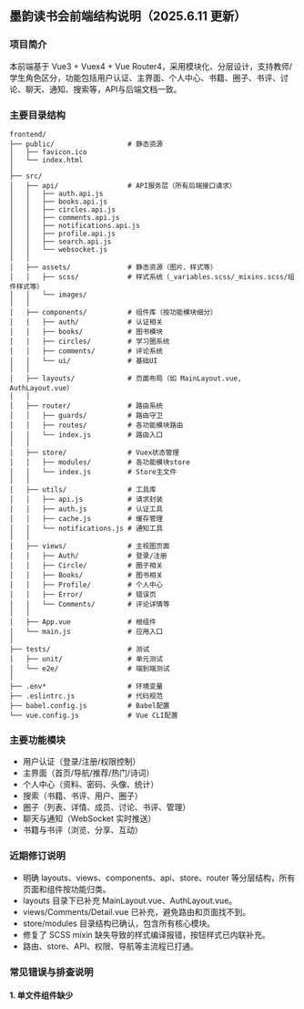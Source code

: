 ## 墨韵读书会前端结构说明（2025.6.11 更新）

### 项目简介
本前端基于 Vue3 + Vuex4 + Vue Router4，采用模块化、分层设计，支持教师/学生角色区分，功能包括用户认证、主界面、个人中心、书籍、圈子、书评、讨论、聊天、通知、搜索等，API与后端文档一致。

### 主要目录结构
```plain text
frontend/
├── public/                  # 静态资源
│   ├── favicon.ico
│   └── index.html
│
├── src/
│   ├── api/                 # API服务层（所有后端接口请求）
│   │   ├── auth.api.js
│   │   ├── books.api.js
│   │   ├── circles.api.js
│   │   ├── comments.api.js
│   │   ├── notifications.api.js
│   │   ├── profile.api.js
│   │   ├── search.api.js
│   │   └── websocket.js
│   │
│   ├── assets/              # 静态资源（图片、样式等）
│   │   ├── scss/            # 样式系统（_variables.scss/_mixins.scss/组件样式等）
│   │   └── images/
│   │
│   ├── components/          # 组件库（按功能模块细分）
│   │   ├── auth/            # 认证相关
│   │   ├── books/           # 图书模块
│   │   ├── circles/         # 学习圈系统
│   │   ├── comments/        # 评论系统
│   │   └── ui/              # 基础UI
│   │
│   ├── layouts/             # 页面布局（如 MainLayout.vue, AuthLayout.vue）
│   │
│   ├── router/              # 路由系统
│   │   ├── guards/          # 路由守卫
│   │   ├── routes/          # 各功能模块路由
│   │   └── index.js         # 路由入口
│   │
│   ├── store/               # Vuex状态管理
│   │   ├── modules/         # 各功能模块store
│   │   └── index.js         # Store主文件
│   │
│   ├── utils/               # 工具库
│   │   ├── api.js           # 请求封装
│   │   ├── auth.js          # 认证工具
│   │   ├── cache.js         # 缓存管理
│   │   └── notifications.js # 通知工具
│   │
│   ├── views/               # 主视图页面
│   │   ├── Auth/            # 登录/注册
│   │   ├── Circle/          # 圈子相关
│   │   ├── Books/           # 图书相关
│   │   ├── Profile/         # 个人中心
│   │   ├── Error/           # 错误页
│   │   └── Comments/        # 评论详情等
│   │
│   ├── App.vue              # 根组件
│   └── main.js              # 应用入口
│
├── tests/                   # 测试
│   ├── unit/                # 单元测试
│   └── e2e/                 # 端到端测试
│
├── .env*                    # 环境变量
├── .eslintrc.js             # 代码规范
├── babel.config.js          # Babel配置
└── vue.config.js            # Vue CLI配置
```

### 主要功能模块
- 用户认证（登录/注册/权限控制）
- 主界面（首页/导航/推荐/热门/诗词）
- 个人中心（资料、密码、头像、统计）
- 搜索（书籍、书评、用户、圈子）
- 圈子（列表、详情、成员、讨论、书评、管理）
- 聊天与通知（WebSocket 实时推送）
- 书籍与书评（浏览、分享、互动）

### 近期修订说明
- 明确 layouts、views、components、api、store、router 等分层结构，所有页面和组件按功能归类。
- layouts 目录下已补充 MainLayout.vue、AuthLayout.vue。
- views/Comments/Detail.vue 已补充，避免路由和页面找不到。
- store/modules 目录结构已确认，包含所有核心模块。
- 修复了 SCSS mixin 缺失导致的样式编译报错，按钮样式已内联补充。
- 路由、store、API、权限、导航等主流程已打通。

### 常见错误与排查说明

#### 1. 单文件组件缺少 <template> 或 <script>
- 报错示例：
  - `At least one <template> or <script> is required in a single file component.`
- 说明：
  - 某些 .vue 文件（如 layouts/AuthLayout.vue、MainLayout.vue、views/Comments/Detail.vue）内容为空或格式不完整，需至少包含 <template> 或 <script>。
- 解决：
  - 补充基础结构，例如：
    ```vue
    <template>
      <div>内容</div>
    </template>
    <script>
    export default { name: 'xxx' }
    </script>
    ```

#### 2. 单文件组件只能有一个 <script>
- 报错示例：
  - `Single file component can contain only one <script> element`
- 说明：
  - Mentor.vue、Student.vue 等文件中出现多个 <script> 标签，或 <script setup> 与普通 <script> 混用。
- 解决：
  - 合并为一个 <script>，或只保留 <script setup>。

#### 3. 模块找不到
- 报错示例：
  - `Module not found: Error: Can't resolve './modules' in 'src/store'`
- 说明：
  - store/index.js 引用的 modules 目录或文件不存在。
- 解决：
  - 确保 src/store/modules 目录存在且包含所有模块文件。

#### 4. 模板解析失败/Unexpected token
- 报错示例：
  - `Module parse failed: Unexpected token ... You may need an additional loader to handle the result of these loaders.`
- 说明：
  - vue-loader、ts-loader、babel-loader 等依赖版本不兼容，或 .vue 文件语法错误。
- 解决：
  - 升级 @vue/cli-service、vue-loader、typescript 等依赖，检查 .vue 文件语法。

---
如需了解接口调用、Vue3 语法、模块开发等，可参考 src/api、src/views、src/components 及后端 api-docs.md。

### 待完成事项

- 部分页面和组件（如 layouts/AuthLayout.vue、MainLayout.vue、views/Comments/Detail.vue）仅有基础结构，需完善具体内容和样式。
- 书籍、圈子、评论、聊天等核心模块的部分功能页面尚未全部实现，需根据 API 文档补全。
  - 建议分模块逐步补全：  
    - 书籍模块：实现书籍列表、书籍详情、书籍分享、书籍评论等页面，调用 `src/api/books.api.js`、`src/api/comments.api.js`。
    - 圈子模块：实现圈子列表、圈子详情、成员管理、圈内讨论等页面，调用 `src/api/circles.api.js`。
    - 评论模块：完善评论详情、评论回复、评论点赞等功能，调用 `src/api/comments.api.js`。
    - 聊天与通知模块：实现消息列表、实时聊天窗口、通知中心等页面，调用 `src/api/notifications.api.js`、`src/api/websocket.js`。
- 聊天与通知的 WebSocket 实时推送功能需进一步联调和完善前端消息展示。
- 权限控制、路由守卫、角色切换等逻辑需细化，确保教师/学生体验完整。
- 单元测试（tests/unit）和端到端测试（tests/e2e）覆盖率不足，需补充关键业务流程测试用例。
- 部分 SCSS 样式、UI 组件（如按钮、弹窗、表单等）需统一风格并优化响应式适配。
- 代码规范（如 ESLint 配置）和文档说明需持续完善，便于团队协作和后续维护。

### 主要待完成/需完善工作梳理

1. **页面与组件完善**
   - layouts/AuthLayout.vue、MainLayout.vue、views/Comments/Detail.vue 等仅有基础结构，需补充实际内容和样式。
   - 书籍、圈子、评论、聊天等核心模块的部分页面未实现或未完善，如书籍详情、圈子成员管理、讨论详情、评论回复、消息中心等。
   - 建议优先补全 views/Books/Detail.vue、views/Circle/Detail.vue、views/Comments/Detail.vue、views/Chat/ChatWindow.vue 等主流程页面，并为每个页面补充基础交互和样式。
   - components/ui 下建议补充通用按钮、弹窗、表单、加载、空状态等基础组件。

2. **API 对接与功能实现**
   - 部分 API 已封装但页面未调用或未实现完整交互，如圈子审核、书籍上传、评论点赞/回复等。
   - 建议为每个页面补充对应的 API 调用逻辑，并处理 loading、error、empty 等状态。
   - 聊天与通知的 WebSocket 实时推送功能需前端联调，消息展示与未读数同步待完善。可在 src/api/websocket.js 中实现消息推送监听，并在 store/modules/notifications.js、chat.js 等模块中处理消息分发。

3. **权限与角色控制**
   - 路由守卫、权限校验、教师/学生角色切换等逻辑需细化，部分页面权限未严格控制。
   - 建议在 router/guards/ 目录下实现全局路由守卫，结合 store.state.auth.user.role 判断访问权限。
   - 在主界面和个人中心等处增加角色切换入口，切换后刷新权限相关视图。

4. **UI/UX 细节**
   - SCSS 样式、UI 组件（按钮、弹窗、表单等）风格需统一，响应式适配需优化。
   - 建议在 assets/scss/ 目录下统一变量、mixin、reset，并为主色、字体、间距等设定统一规范。
   - 交互细节（如加载态、错误提示、空状态等）需补充，建议为每个页面和组件增加 loading/error/empty 状态展示。

5. **测试覆盖**
   - 单元测试（tests/unit）和端到端测试（tests/e2e）覆盖率不足，需补充关键业务流程测试用例。
   - 建议优先为核心业务流程（如登录、注册、书籍浏览、圈子加入、评论发布等）补充单元测试和 e2e 测试脚本。

6. **代码规范与文档**
   - ESLint 配置、代码风格需统一，部分工具函数/模块缺少注释。
   - 建议在 .eslintrc.js 中补充团队统一规范，所有新建组件、模块、工具函数均需补充 JSDoc 注释。
   - 组件/模块开发文档、接口调用说明需补充，便于团队协作。可在 docs/ 或 src/components/README.md 中补充开发说明。

7. **其他建议**
   - 部分 mock 数据、开发环境配置可进一步完善，便于本地调试。
   - 结合后端 api-docs.md，逐项自测所有 API 调用，确保接口联调无误。
   - 建议在 README 中补充开发环境搭建、常见问题排查、接口联调流程等说明，便于新成员快速上手。

> 建议按模块分阶段推进，优先补全主流程和核心页面，逐步完善细节和测试。

## 启动整个项目的方法

1. **后端服务启动**
   - 进入后端项目目录（如 `backend/`），根据后端 README 或说明文档，执行后端启动命令（如 `python manage.py runserver`、`npm run start`、`uvicorn main:app` 等）。
   - 确保后端 API 服务正常运行，并监听在 `.env` 文件中配置的地址和端口。

2. **前端服务启动**
   - 进入前端目录：
     ```bash
     cd frontend
     ```
   - 安装依赖（首次启动或依赖变更时）：
     ```bash
     npm install
     # 或
     yarn
     ```
   - 启动开发服务器：
     ```bash
     npm run serve
     # 或
     yarn serve
     ```
   - 默认访问地址为 [http://localhost:8080](http://localhost:8080)

3. **环境变量检查**
   - 确认 `frontend/.env` 文件中 `VUE_APP_API_BASE_URL` 配置为后端实际地址（如 `http://localhost:8000`）。
   - 如需更改端口，可在 `.env` 或 `package.json` 中配置。

4. **常见问题排查**
   - 若页面空白或接口无响应，请检查后端服务是否已启动、前后端接口地址是否一致。
   - 若依赖安装失败，请检查 Node.js 版本（建议 Node 16+）和网络环境。

> 启动顺序建议：**先启动后端，再启动前端**，确保接口联调正常。


## 各页面应正确显示的内容分析

### 1. 首页（Home.vue）
- 显示推荐书评、热门书籍、活跃圈子、今日诗词等内容。
- 每个区块应有数据列表，点击可跳转到详情页。
- 未登录用户应被重定向到登录页。

### 2. 登录/注册页（Auth/Login.vue, Auth/Register.vue）
- 显示登录/注册表单，包含账号、密码等输入项。
- 登录/注册成功后自动跳转到首页。
- 已登录用户访问时自动跳转到主界面。

### 3. 书籍列表页（Books/List.vue, Books/Explore.vue）
- 显示书籍列表，每本书有标题、作者、操作按钮（如“查看详情”）。
- 支持分页、搜索、筛选等功能。
- 加载中显示 loading，加载失败显示错误提示，无数据时显示“暂无书籍”。

### 4. 书籍详情页（Books/Detail.vue）
- 显示书籍详细信息（标题、作者、简介、评分等）。
- 提供“查看书评”、“返回列表”等操作。
- 加载中显示 loading，加载失败显示错误提示。

### 5. 书评列表页（Journal/List.vue）
- 显示所有书评，支持搜索、分页。
- 每条书评显示标题、作者、关联书籍、内容预览。
- 加载中显示 loading，无数据时显示“暂无书评”。

### 6. 书评详情页（Comments/Detail.vue 或 Journal/Detail.vue）
- 显示书评全文、作者、评论、点赞、回复等交互。
- 支持评论列表、回复、点赞等功能。
- 加载中显示 loading，无数据时显示“暂无内容”。

### 7. 圈子列表页（Circle/List.vue）
- 显示所有圈子，支持搜索、分页。
- 每个圈子显示名称、简介、成员数、操作按钮。
- 可新建圈子（有权限时）。

### 8. 圈子详情页（Circle/Detail.vue, Circle/CircleHome.vue）
- 显示圈子基本信息、成员列表、讨论区、共享书库等。
- 圈主/管理员可编辑圈子、管理成员。
- 加载中显示 loading，无数据时显示“暂无内容”。

### 9. 个人中心页（Profile/Student.vue, Profile/Mentor.vue）
- 显示当前用户的基本信息（用户名、邮箱、手机号、角色、签名等）。
- 支持修改资料、修改密码等操作。
- 加载中显示 loading，未获取到用户信息时显示提示。

### 10. 搜索页（Search.vue）
- 提供搜索输入框和类型筛选，显示书籍、书评、用户、圈子的搜索结果。
- 各类结果分块展示，无结果时显示“无搜索结果”。

### 11. 消息/通知页（Chat/ChatWindow.vue, Notifications/List.vue）
- 显示消息列表、聊天窗口、通知列表等。
- 支持实时推送、未读数提示。
- 加载中显示 loading，无数据时显示“暂无消息/通知”。

### 12. 错误页（Error/NotFound.vue, Error/Forbidden.vue）
- 404 页面：显示“页面未找到”，提供返回首页和返回上一页按钮。
- 403 页面：显示“禁止访问”，提供返回首页和重新登录按钮。

---

**通用要求：**
- 每个页面都应有统一的主布局（如 MainLayout），顶部导航栏可跳转各主模块。
- 内容区应有 loading、空状态、错误提示，避免全空白。
- 所有跳转、交互、数据加载均应有用户反馈。
- 路由守卫保证未登录用户只能访问登录/注册页，已登录用户访问登录/注册页自动跳转首页。

如有页面内容未正常显示，请检查对应页面的模板、数据加载、条件渲染和路由配置。

# 页面全空白常见原因分析

1. **未登录状态被路由守卫拦截**
   - 如果未登录，路由守卫会自动跳转到 `/login`，但如果登录页本身内容渲染有误，页面会全空白。
   - 检查 `authGuard.js` 是否正确，且登录/注册页有内容。

2. **主入口组件未渲染内容**
   - `App.vue`、`MainLayout.vue`、`AuthLayout.vue` 等主组件 `<template>` 内必须有 `<router-view />` 或 `<slot />`，否则页面无内容。

3. **页面组件内容为空或条件渲染全部为 false**
   - 某些页面 `<template>` 里内容被 `v-if="false"` 或数据未加载导致所有内容都被隐藏。
   - 检查页面是否有 loading、error、empty 状态，且至少有一个分支能渲染内容。

4. **异步数据未加载或接口报错**
   - 页面依赖异步数据（如用户信息、列表数据），但接口未返回或报错，导致内容区无数据。
   - 建议所有页面加 loading、error、empty 提示，避免全空白。

5. **组件/模块导入路径错误**
   - 组件 import 路径拼写错误，导致页面未能正确渲染。
   - 控制台会有 `Failed to resolve component` 或 `Cannot find module` 报错。

6. **路由配置错误**
   - 路由未正确指向页面组件，或页面组件路径拼写错误。
   - 检查 `router/index.js` 配置，确保所有路由都能找到对应组件。

7. **主入口挂载错误**
   - `main.js` 未正确挂载 App，或 `App.vue` 未包含 `<router-view />`。

8. **样式导致内容不可见**
   - 某些全局样式或 scoped 样式设置了 `display: none` 或 `color: #fff`（白底白字），导致内容不可见。

9. **依赖未安装或版本冲突**
   - 依赖缺失或版本不兼容，导致页面无法正常渲染。
   - 控制台会有相关报错。

10. **控制台有报错但未处理**
    - 打开浏览器 F12 控制台，查看是否有红色报错，优先修复。

---

## 排查建议

- **第一步**：打开浏览器控制台，查看是否有红色报错。
- **第二步**：确认主入口组件（App.vue、MainLayout.vue、AuthLayout.vue）模板内有 `<router-view />` 或 `<slot />`，例如：

  ```vue
  <template>
    <router-view />
  </template>
  ```

  或

  ```vue
  <template>
    <slot />
  </template>
  ```

- **第三步**：检查页面组件 `<template>` 是否有内容，且 loading、error、empty 状态分支能正常渲染。
- **第四步**：检查路由配置和组件 import 路径是否正确。
- **第五步**：确认依赖已安装且无版本冲突，执行 `npm install`。

---

## 后端功能未在前端体现的部分（2025.6.11 检查）

### 1. 圈子审核与成员管理
- 后端支持圈子成员审核（如 `/group/:id/agree-join`、`/group/:id/review/:userId/`），但前端未见圈主/管理员审核成员的页面或入口。
- 建议前端在圈子详情页或圈子设置页增加“成员审核”功能。

### 2. 圈子设置/管理
- 后端支持圈子信息编辑、圈子图标上传等（如 `/group/:id/settings`、`/group/upload-icon/:id`），但前端未见圈子设置页面（如 CircleSettings.vue）和图标上传入口。
- 建议前端补充圈子设置页面，支持圈主/管理员修改圈子信息、上传图标。

### 3. 讨论详情与回复
- 后端支持讨论详情、回复、删除（如 `/group/:id/discussions/:discussionId`），但前端未见讨论详情页（如 DiscussionDetail.vue）和回复功能。
- 建议前端补充讨论详情页面，支持查看讨论内容、回复、删除等操作。

### 4. 书评详情页
- 后端 `/journal/:id` 支持书评详情，但前端 Journal/Detail.vue 未在路由和页面中体现（如需完整书评内容、评论、点赞等）。
- 建议前端补充书评详情页，支持评论、点赞、回复等。

### 5. 书评评论详情与互动
- 后端 `/comment/:id` 支持评论详情、点赞、回复，但前端仅有简单评论详情页，未见完整的评论互动功能。
- 建议前端补充评论详情页，支持评论点赞、回复、嵌套展示等。

### 6. 书籍上传与封面上传
- 后端支持书籍内容上传、封面上传（如 `/book/upload/:id`、`/book/upload-cover/:id`），但前端未见上传入口。
- 建议前端在书籍编辑/创建页增加上传书籍文件和封面功能。

### 7. 个人资料统计
- 后端 `/profile/stats/get/:id?` 支持用户统计信息（书评数、圈子数等），但前端个人中心未见统计展示。
- 建议前端在 Profile 页面增加统计信息展示。

### 8. 消息通知细分
- 后端 `/message/unread` 返回书评评论和圈子讨论回复的未读消息，前端通知中心仅简单展示，未区分类型。
- 建议前端通知中心细分展示不同类型通知，并支持跳转到相关详情页。

### 9. 退出圈子、删除圈子
- 后端支持圈子成员退出、圈主删除圈子，但前端部分页面未见对应操作按钮或入口。

### 10. 书籍推荐/AI助手
- 后端 `/public/recommend-books`、`/public/chat` 支持 AI 书籍推荐、AI 聊天，前端未见相关入口和页面。
- 建议前端补充 AI 书籍推荐、AI 聊天助手入口。

---

**结论：**
- 主要是圈子管理、成员审核、讨论详情、书评详情、评论互动、书籍上传、个人统计、AI助手等后端功能，前端未完全实现或无入口。
- 建议根据后端 API 文档，逐项补充前端页面和入口，保证功能完整。